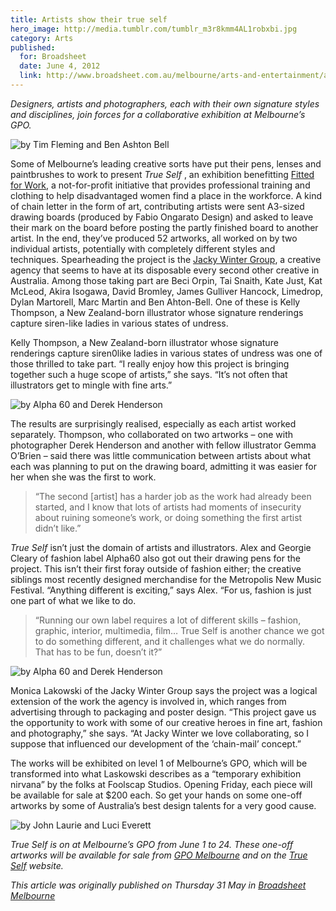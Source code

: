 ```yaml
---
title: Artists show their true self
hero_image: http://media.tumblr.com/tumblr_m3r8kmm4AL1robxbi.jpg
category: Arts
published:
  for: Broadsheet
  date: June 4, 2012
  link: http://www.broadsheet.com.au/melbourne/arts-and-entertainment/article/artists-show-their-true-self
---
```


*Designers, artists and photographers, each with their own signature styles and disciplines, join forces for a collaborative exhibition at Melbourne’s GPO.*

![by Tim Fleming and Ben Ashton Bell](/images/articles/artists-show-their-true-self/tim_fleming_ben-ashton-bell.jpeg)


Some of Melbourne’s leading creative sorts have put their pens, lenses and paintbrushes to work to present *True Self* , an exhibition benefitting [Fitted for Work](http://www.fittedforwork.org/), a not-for-profit initiative that provides professional training and clothing to help disadvantaged women find a place in the workforce. A kind of chain letter in the form of art, contributing artists were sent A3-sized drawing boards (produced by Fabio Ongarato Design) and asked to leave their mark on the board before posting the partly finished board to another artist. In the end, they’ve produced 52 artworks, all worked on by two individual artists, potentially with completely different styles and techniques. Spearheading the project is the [Jacky Winter Group](http://jackywinter.com/), a creative agency that seems to have at its disposable every second other creative in Australia. Among those taking part are Beci Orpin, Tai Snaith, Kate Just, Kat McLeod, Akira Isogawa, David Bromley, James Gulliver Hancock, Limedrop, Dylan Martorell, Marc Martin and Ben Ahton-Bell. One of these is Kelly Thompson, a New Zealand-born illustrator whose signature renderings capture siren-like ladies in various states of undress.

Kelly Thompson, a New Zealand-born illustrator whose signature renderings capture siren0like ladies in various states of undress was one of those thrilled to take part. “I really enjoy how this project is bringing together such a huge scope of artists,” she says. “It’s not often that illustrators get to mingle with fine arts.”

![by Alpha 60 and Derek Henderson](http://delshanti.files.wordpress.com/2012/06/kelly-thompson_gemma-obrien.jpg)

The results are surprisingly realised, especially as each artist worked separately. Thompson, who collaborated on two artworks – one with photographer Derek Henderson and another with fellow illustrator Gemma O’Brien – said there was little communication between artists about what each was planning to put on the drawing board, admitting it was easier for her when she was the first to work.

> “The second [artist] has a harder job as the work had already been started, and I know that lots of artists had moments of insecurity about ruining someone’s work, or doing something the first artist didn’t like.”

*True Self* isn’t just the domain of artists and illustrators. Alex and Georgie Cleary of fashion label Alpha60 also got out their drawing pens for the project. This isn’t their first foray outside of fashion either; the creative siblings most recently designed merchandise for the Metropolis New Music Festival. “Anything different is exciting,” says Alex. “For us, fashion is just one part of what we like to do.

> “Running our own label requires a lot of different skills – fashion, graphic, interior, multimedia, film… True Self is another chance we got to do something different, and it challenges what we do normally. That has to be fun, doesn’t it?”

![by Alpha 60 and Derek Henderson](http://delshanti.files.wordpress.com/2012/06/alpha-60_derek-henderson.jpg)

Monica Lakowski of the Jacky Winter Group says the project was a logical extension of the work the agency is involved in, which ranges from advertising through to packaging and poster design. “This project gave us the opportunity to work with some of our creative heroes in fine art, fashion and photography,” she says. “At Jacky Winter we love collaborating, so I suppose that influenced our development of the ‘chain-mail’ concept.”

The works will be exhibited on level 1 of Melbourne’s GPO, which will be transformed into what Laskowski describes as a “temporary exhibition nirvana” by the folks at Foolscap Studios. Opening Friday, each piece will be available for sale at $200 each. So get your hands on some one-off artworks by some of Australia’s best design talents for a very good cause.

![by John Laurie and Luci Everett](http://delshanti.files.wordpress.com/2012/06/john-laurie_luci-everett.jpg)

*True Self is on at Melbourne’s GPO from June 1 to 24. These one-off artworks will be available for sale from [GPO Melbourne](http://melbournesgpo.com) and on the [True Self](http://trueselfexhibition.tumblr.com) website.*

*This article was originally published on Thursday 31 May in [Broadsheet Melbourne](http://www.broadsheet.com.au/melbourne/arts-and-entertainment/article/artists-show-their-true-self#10)*